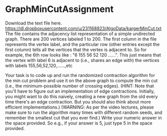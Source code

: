 # GraphMinCutAssignment

Download the text file here. 
https://dl.dropboxusercontent.com/u/231168823/AlgoData/kargerMinCut.txt
The file contains the adjacency list representation of a simple undirected graph. 
There are 200 vertices labeled 1 to 200. The first column in the file represents the vertex label, and the particular row (other entries except the first column) tells all the vertices that the vertex is adjacent to. So for example, the 6th row looks like : "6	155	56	52	120	......". 
This just means that the vertex with label 6 is adjacent to (i.e., shares an edge with) the vertices with labels 155,56,52,120,......,etc

Your task is to code up and run the randomized contraction algorithm for the min cut problem and use it on the above graph to compute the min cut (i.e., the minimum-possible number of crossing edges). 
(HINT: Note that you'll have to figure out an implementation of edge contractions. Initially, you might want to do this naively, creating a new graph from the old every time there's an edge contraction.
But you should also think about more efficient implementations.) (WARNING: As per the video lectures, please make sure to run the algorithm many times with different random seeds, and remember the smallest cut that you ever find.) Write your numeric answer in the space provided.
So e.g., if your answer is 5, just type 5 in the space provided.

